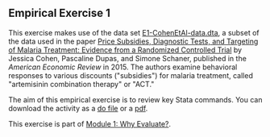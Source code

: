 ## Empirical Exercise 1

This exercise makes use of the data set [E1-CohenEtAl-data.dta](https://pjakiela.github.io/ECON379/exercises/E1-intro/E1-CohenEtAl-data.dta), a subset of the data used in the paper [Price Subsidies, Diagnostic Tests, and Targeting of Malaria Treatment: Evidence from a Randomized Controlled Trial](https://www.aeaweb.org/articles?id=10.1257/aer.20130267) by Jessica Cohen, Pascaline Dupas, and Simone Schaner, published in the _American Economic Review_ in 2015.  The authors examine behavioral responses to various discounts ("subsidies") for malaria treatment, called "artemisinin combination therapy" or "ACT."

The aim of this empirical exercise is to review key Stata commands.  You can download the activity as a [do file](https://pjakiela.github.io/ECON379/exercises/E1-intro/E1-questions.do) or a [pdf](https://pjakiela.github.io/ECON379/exercises/E1-intro/E1-questions.pdf).

This exercise is part of [Module 1:  Why Evaluate?](https://pjakiela.github.io/ECON379/M1-why-evaluate.html).
